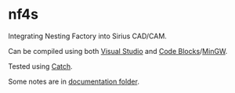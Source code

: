# nf4s

Integrating Nesting Factory into Sirius CAD/CAM.

Can be compiled using both [Visual Studio][] and [Code Blocks][]/[MinGW][].

Tested using [Catch].

Some notes are in [documentation folder](doc).

[Visual Studio]: https://www.visualstudio.com/
[Code Blocks]: http://www.codeblocks.org/
[MinGW]: http://www.mingw.org/
[Catch]: https://github.com/philsquared/Catch

